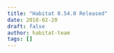 ```yaml
---
title: "Habitat 0.54.0 Released"
date: 2018-02-20
draft: false
author: habitat-team
tags: []
---
```

